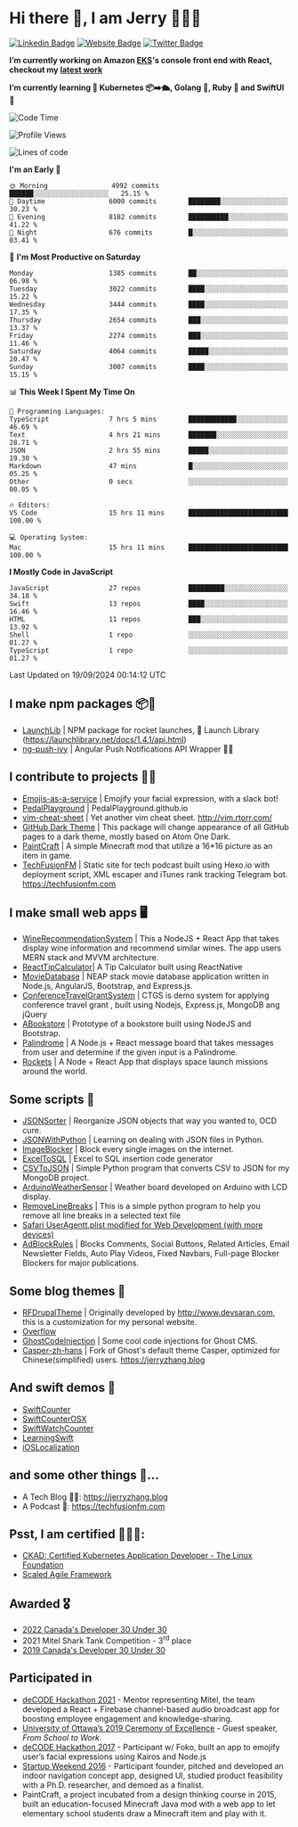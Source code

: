 # Hi there 👋, I am Jerry 👨🏻‍💻

[![Linkedin Badge](https://img.shields.io/badge/-JerryFZhang-blue?style=flat&logo=Linkedin&logoColor=white&link=https://www.linkedin.com/in/jerryfzhang/)](https://www.linkedin.com/in/jerryfzhang/)
[![Website Badge](https://img.shields.io/badge/-JerryFZhang.com-47CCCC?style=flat&logo=Google-Chrome&logoColor=white&link=https://JerryFZhang.com)](https://JerryFZhang.com)
[![Twitter Badge](https://img.shields.io/badge/-@JerryF_Zhang-1ca0f1?style=flat&labelColor=1ca0f1&logo=twitter&logoColor=white&link=https://twitter.com/JerryF_Zhang)](https://twitter.com/JerryF_Zhang)

**I’m currently working on Amazon [EKS](https://aws.amazon.com/eks/)'s console front end with React, checkout my [latest work](https://aws.amazon.com/about-aws/whats-new/2021/11/visualize-kubernetes-clusters-one-place-amazon-eks-connector-generally-available/)**

**I’m currently learning 🌱 Kubernetes 📦➡️🛳, Golang 🧠, Ruby 💎 and SwiftUI 📱**

<!--START_SECTION:waka-->
![Code Time](http://img.shields.io/badge/Code%20Time-10%2C950%20hrs%2050%20mins-blue)

![Profile Views](http://img.shields.io/badge/Profile%20Views-0-blue)

![Lines of code](https://img.shields.io/badge/From%20Hello%20World%20I%27ve%20Written-22.6%20million%20lines%20of%20code-blue)

**I'm an Early 🐤** 

```text
🌞 Morning                4992 commits        ██████░░░░░░░░░░░░░░░░░░░   25.15 % 
🌆 Daytime                6000 commits        ████████░░░░░░░░░░░░░░░░░   30.23 % 
🌃 Evening                8182 commits        ██████████░░░░░░░░░░░░░░░   41.22 % 
🌙 Night                  676 commits         █░░░░░░░░░░░░░░░░░░░░░░░░   03.41 % 
```
📅 **I'm Most Productive on Saturday** 

```text
Monday                   1385 commits        ██░░░░░░░░░░░░░░░░░░░░░░░   06.98 % 
Tuesday                  3022 commits        ████░░░░░░░░░░░░░░░░░░░░░   15.22 % 
Wednesday                3444 commits        ████░░░░░░░░░░░░░░░░░░░░░   17.35 % 
Thursday                 2654 commits        ███░░░░░░░░░░░░░░░░░░░░░░   13.37 % 
Friday                   2274 commits        ███░░░░░░░░░░░░░░░░░░░░░░   11.46 % 
Saturday                 4064 commits        █████░░░░░░░░░░░░░░░░░░░░   20.47 % 
Sunday                   3007 commits        ████░░░░░░░░░░░░░░░░░░░░░   15.15 % 
```


📊 **This Week I Spent My Time On** 

```text
💬 Programming Languages: 
TypeScript               7 hrs 5 mins        ████████████░░░░░░░░░░░░░   46.69 % 
Text                     4 hrs 21 mins       ███████░░░░░░░░░░░░░░░░░░   28.71 % 
JSON                     2 hrs 55 mins       █████░░░░░░░░░░░░░░░░░░░░   19.30 % 
Markdown                 47 mins             █░░░░░░░░░░░░░░░░░░░░░░░░   05.25 % 
Other                    0 secs              ░░░░░░░░░░░░░░░░░░░░░░░░░   00.05 % 

🔥 Editors: 
VS Code                  15 hrs 11 mins      █████████████████████████   100.00 % 

💻 Operating System: 
Mac                      15 hrs 11 mins      █████████████████████████   100.00 % 
```

**I Mostly Code in JavaScript** 

```text
JavaScript               27 repos            █████████░░░░░░░░░░░░░░░░   34.18 % 
Swift                    13 repos            ████░░░░░░░░░░░░░░░░░░░░░   16.46 % 
HTML                     11 repos            ███░░░░░░░░░░░░░░░░░░░░░░   13.92 % 
Shell                    1 repo              ░░░░░░░░░░░░░░░░░░░░░░░░░   01.27 % 
TypeScript               1 repo              ░░░░░░░░░░░░░░░░░░░░░░░░░   01.27 % 
```




 Last Updated on 19/09/2024 00:14:12 UTC
<!--END_SECTION:waka-->

## I make npm packages 📦🔨
- [LaunchLib](https://github.com/JerryFZhang/LaunchLib-js)	|  NPM package for rocket launches, 🚀 Launch Library (https://launchlibrary.net/docs/1.4.1/api.html)
- [ng-push-ivy](https://github.com/JerryFZhang/ng-push-ivy) 	|  Angular Push Notifications API Wrapper 🚨🔔


## I contribute to projects 👊🏼
- [Emojis-as-a-service](https://github.com/BenEmdon/emojis-as-a-service) 	| Emojify your facial expression, with a slack bot! 
- [PedalPlayground](https://github.com/PedalPlayground/PedalPlayground.github.io) | PedalPlayground.github.io	
- [vim-cheat-sheet](https://github.com/rtorr/vim-cheat-sheet) | Yet another vim cheat sheet. http://vim.rtorr.com/
- [GitHub Dark Theme](https://github.com/poychang/github-dark-theme) | This package will change appearance of all GitHub pages to a dark theme, mostly based on Atom One Dark. 
- [PaintCraft](https://github.com/JerryFZhang/PaintCraft) | A simple Minecraft mod that utilize a 16*16 picture as an item in game. 
- [TechFusionFM](https://github.com/TechFusionFM/TechFusionFM) | Static site for tech podcast built using Hexo.io with deployment script, XML escaper and iTunes rank tracking Telegram bot. https://techfusionfm.com 

## I make small web apps 🖥
- [WineRecommendationSystem](https://github.com/JerryFZhang/WineRecommendationSystem) |  This a NodeJS + React App that takes display wine information and recommend similar wines. The app users MERN stack and MVVM architecture.
- [ReactTipCalculator](https://github.com/JerryFZhang/ReactTipCalculator)| A Tip Calculator built using ReactNative 
- [MovieDatabase](https://github.com/JerryFZhang/GreatMovieDatabase-App) | NEAP stack movie database application written in Node.js, AngularJS, Bootstrap, and Express.js.
- [ConferenceTravelGrantSystem](https://github.com/JerryFZhang/ConferenceTravelGrantSystem) | CTGS is demo system for applying conference travel grant , built using Nodejs, Express.js, MongoDB ang jQuery
- [ABookstore](https://github.com/JerryFZhang/ABookstore) | Prototype of a bookstore built using NodeJS and Bootstrap. 
- [Palindrome](https://github.com/JerryFZhang/Palindrome) |  A Node.js + React message board that takes messages from user and determine if the given input is a Palindrome. 
- [Rockets](https://github.com/JerryFZhang/Rockets) | A Node + React App that displays space launch missions around the world. 

## Some scripts 📜
- [JSONSorter](https://github.com/JerryFZhang/JSONSorter) | Reorganize JSON objects that way you wanted to, OCD cure.
- [JSONWithPython](https://github.com/JerryFZhang/JSONWithPython) | Learning on dealing with JSON files in Python.
- [ImageBlocker](https://github.com/JerryFZhang/ImageBlocker) | Block every single images on the internet.
- [ExcelToSQL](https://github.com/JerryFZhang/ExcelToSQL) | Excel to SQL insertion code generator
- [CSVToJSON](https://github.com/JerryFZhang/CSVToJSON) | Simple Python program that converts CSV to JSON for my MongoDB project.
- [ArduinoWeatherSensor](https://github.com/JerryFZhang/ArduinoWeatherSensor)  | Weather board developed on Arduino with LCD display.
- [RemoveLineBreaks](https://github.com/JerryFZhang/RemoveLineBreaks) | This is a simple python program to help you remove all line breaks in a selected text file
- [Safari UserAgentt.plist modified for Web Development (with more devices)](https://gist.github.com/JerryFZhang/6be7ae410de3a8cf180644393f0e4ddf)
- [AdBlockRules](https://gist.github.com/JerryFZhang/29796fa2b04d8449905f89bd340c001c) | Blocks Comments, Social Buttons, Related Articles, Email Newsletter Fields, Auto Play Videos, Fixed Navbars, Full-page Blocker Blockers for major publications.

## Some blog themes 🎡
- [RFDrupalTheme](https://github.com/JerryFZhang/RFDrupalTheme) | Originally developed by http://www.devsaran.com, this is a customization for my personal website.
- [Overflow](https://github.com/JerryFZhang/Overflow) 
- [GhostCodeInjection](https://github.com/JerryFZhang/GhostCodeInjection) | Some cool code injections for Ghost CMS.
- [Casper-zh-hans](https://github.com/JerryFZhang/Casper-zh-hans ) | Fork of Ghost's default theme Casper, optimized for Chinese(simplified) users. https://jerryzhang.blog

## And swift demos 🤪
- [SwiftCounter](https://github.com/JerryFZhang/SwiftCounter)
- [SwiftCounterOSX](https://github.com/JerryFZhang/SwiftCounterOSX)
- [SwiftWatchCounter](https://github.com/JerryFZhang/SwiftWatchCounter)
- [LearningSwift](https://github.com/JerryFZhang/LearningSwift)
- [iOSLocalization](https://github.com/JerryFZhang/iOSLocalization)

## and some other things 👀...
- A Tech Blog ✍🏻: https://jerryzhang.blog
- A Podcast 🎤: https://techfusionfm.com


## Psst, I am certified 🧑🏻‍⚖:
- [CKAD: Certified Kubernetes Application Developer - The Linux Foundation](https://www.credly.com/badges/37d461d1-e01d-4c50-a277-58b4e511a09e/public_url)
- [Scaled Agile Framework](https://www.scaledagileframework.com)

## Awarded 🎖
- [2022 Canada's Developer 30 Under 30](https://betakit.com/canadas-2022-developer-30-under-30/)
- 2021 Mitel Shark Tank Competition - 3<sup>rd</sup> place
- [2019 Canada's Developer 30 Under 30](https://betakit.com/canadas-2019-developer-30-under-30/)

## Participated in
- [deCODE Hackathon 2021](https://www.hackdecode.io/) - Mentor representing Mitel, the team developed a React + Firebase channel-based audio broadcast app for boosting employee engagement and knowledge-sharing.
- [University of Ottawa’s 2019 Ceremony of Excellence](https://uocal.uottawa.ca/en/node/24355) - Guest speaker, *From School to Work*.
- [deCODE Hackathon 2017](https://www.hackdecode.io/) - Participant w/ Foko, built an app to emojify user’s facial expressions using Kairos and Node.js
- [Startup Weekend 2016](https://engineering.uottawa.ca/news/startup-weekend-more-transforming-ideas-reality-quickly) - Participant founder, pitched and developed an indoor navigation concept app, designed UI, studied product feasibility with a Ph.D. researcher, and demoed as a finalist.
- PaintCraft, a project incubated from a design thinking course in 2015, built an education-focused Minecraft Java mod with a web app to let elementary school students draw a Minecraft item and play with it.


